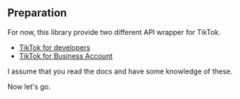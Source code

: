 ## Preparation

For now, this library provide two different API wrapper for TikTok.

- [TikTok for developers](https://developers.tiktok.com/)
- [TikTok for Business Account](https://ads.tiktok.com/marketing_api/docs?id=1732701966223426)

I assume that you read the docs and have some knowledge of these.

Now let's go.

